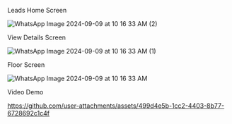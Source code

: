 Leads Home Screen

![WhatsApp Image 2024-09-09 at 10 16 33 AM (2)](https://github.com/user-attachments/assets/961e8734-60ee-4d00-8923-bdeb09c6f4bd)

View Details Screen

![WhatsApp Image 2024-09-09 at 10 16 33 AM (1)](https://github.com/user-attachments/assets/d8b365b6-fe32-4359-8d91-c062c2b5e9a1)

Floor Screen

![WhatsApp Image 2024-09-09 at 10 16 33 AM](https://github.com/user-attachments/assets/e04fd6f7-9783-43f3-b841-985f94de2b66)

Video Demo

https://github.com/user-attachments/assets/499d4e5b-1cc2-4403-8b77-6728692c1c4f

